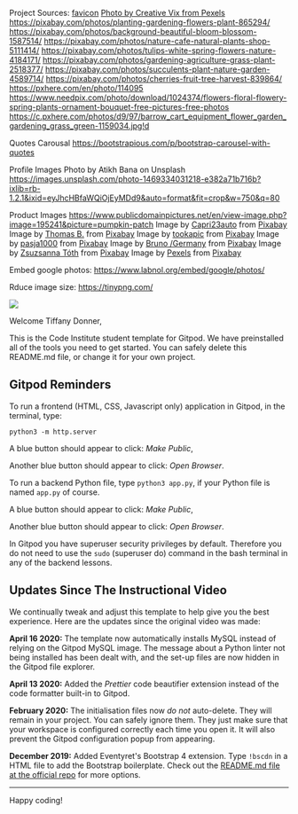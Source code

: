 Project Sources:
[favicon](https://ya-webdesign.com/imgdownload.html)
[Photo by Creative Vix from Pexels](https://www.pexels.com/photo/garden-7283/)
https://pixabay.com/photos/planting-gardening-flowers-plant-865294/
https://pixabay.com/photos/background-beautiful-bloom-blossom-1587514/
https://pixabay.com/photos/nature-cafe-natural-plants-shop-5111414/
https://pixabay.com/photos/tulips-white-spring-flowers-nature-4184171/
https://pixabay.com/photos/gardening-agriculture-grass-plant-2518377/
https://pixabay.com/photos/succulents-plant-nature-garden-4589714/
https://pixabay.com/photos/cherries-fruit-tree-harvest-839864/
https://pxhere.com/en/photo/114095
https://www.needpix.com/photo/download/1024374/flowers-floral-flowery-spring-plants-ornament-bouquet-free-pictures-free-photos
https://c.pxhere.com/photos/d9/97/barrow_cart_equipment_flower_garden_gardening_grass_green-1159034.jpg!d

Quotes Carousal
https://bootstrapious.com/p/bootstrap-carousel-with-quotes

Profile Images
Photo by Atikh Bana on Unsplash
https://images.unsplash.com/photo-1469334031218-e382a71b716b?ixlib=rb-1.2.1&ixid=eyJhcHBfaWQiOjEyMDd9&auto=format&fit=crop&w=750&q=80

Product Images
https://www.publicdomainpictures.net/en/view-image.php?image=195241&picture=pumpkin-patch
Image by <a href="https://pixabay.com/users/Capri23auto-1767157/?utm_source=link-attribution&amp;utm_medium=referral&amp;utm_campaign=image&amp;utm_content=4742623">Capri23auto</a> from <a href="https://pixabay.com/?utm_source=link-attribution&amp;utm_medium=referral&amp;utm_campaign=image&amp;utm_content=4742623">Pixabay</a>
Image by <a href="https://pixabay.com/users/Didgeman-153208/?utm_source=link-attribution&amp;utm_medium=referral&amp;utm_campaign=image&amp;utm_content=4181712">Thomas B.</a> from <a href="https://pixabay.com/?utm_source=link-attribution&amp;utm_medium=referral&amp;utm_campaign=image&amp;utm_content=4181712">Pixabay</a>
Image by <a href="https://pixabay.com/users/tookapic-1386459/?utm_source=link-attribution&amp;utm_medium=referral&amp;utm_campaign=image&amp;utm_content=932079">tookapic</a> from <a href="https://pixabay.com/?utm_source=link-attribution&amp;utm_medium=referral&amp;utm_campaign=image&amp;utm_content=932079">Pixabay</a>
Image by <a href="https://pixabay.com/users/pasja1000-6355831/?utm_source=link-attribution&amp;utm_medium=referral&amp;utm_campaign=image&amp;utm_content=3571119">pasja1000</a> from <a href="https://pixabay.com/?utm_source=link-attribution&amp;utm_medium=referral&amp;utm_campaign=image&amp;utm_content=3571119">Pixabay</a>
Image by <a href="https://pixabay.com/users/Bru-nO-1161770/?utm_source=link-attribution&amp;utm_medium=referral&amp;utm_campaign=image&amp;utm_content=2759887">Bruno /Germany</a> from <a href="https://pixabay.com/?utm_source=link-attribution&amp;utm_medium=referral&amp;utm_campaign=image&amp;utm_content=2759887">Pixabay</a>
Image by <a href="https://pixabay.com/users/suetot-5317196/?utm_source=link-attribution&amp;utm_medium=referral&amp;utm_campaign=image&amp;utm_content=4186301">Zsuzsanna Tóth</a> from <a href="https://pixabay.com/?utm_source=link-attribution&amp;utm_medium=referral&amp;utm_campaign=image&amp;utm_content=4186301">Pixabay</a>
Image by <a href="https://pixabay.com/users/Pexels-2286921/?utm_source=link-attribution&amp;utm_medium=referral&amp;utm_campaign=image&amp;utm_content=1839134">Pexels</a> from <a href="https://pixabay.com/?utm_source=link-attribution&amp;utm_medium=referral&amp;utm_campaign=image&amp;utm_content=1839134">Pixabay</a>

Embed google photos:
https://www.labnol.org/embed/google/photos/

Rduce image size:
https://tinypng.com/



<img src="https://codeinstitute.s3.amazonaws.com/fullstack/ci_logo_small.png" style="margin: 0;">

Welcome Tiffany Donner,

This is the Code Institute student template for Gitpod. We have preinstalled all of the tools you need to get started. You can safely delete this README.md file, or change it for your own project.

## Gitpod Reminders

To run a frontend (HTML, CSS, Javascript only) application in Gitpod, in the terminal, type:

`python3 -m http.server`

A blue button should appear to click: *Make Public*,

Another blue button should appear to click: *Open Browser*.

To run a backend Python file, type `python3 app.py`, if your Python file is named `app.py` of course.

A blue button should appear to click: *Make Public*,

Another blue button should appear to click: *Open Browser*.

In Gitpod you have superuser security privileges by default. Therefore you do not need to use the `sudo` (superuser do) command in the bash terminal in any of the backend lessons.

## Updates Since The Instructional Video

We continually tweak and adjust this template to help give you the best experience. Here are the updates since the original video was made:

**April 16 2020:** The template now automatically installs MySQL instead of relying on the Gitpod MySQL image. The message about a Python linter not being installed has been dealt with, and the set-up files are now hidden in the Gitpod file explorer.

**April 13 2020:** Added the _Prettier_ code beautifier extension instead of the code formatter built-in to Gitpod.

**February 2020:** The initialisation files now _do not_ auto-delete. They will remain in your project. You can safely ignore them. They just make sure that your workspace is configured correctly each time you open it. It will also prevent the Gitpod configuration popup from appearing.

**December 2019:** Added Eventyret's Bootstrap 4 extension. Type `!bscdn` in a HTML file to add the Bootstrap boilerplate. Check out the <a href="https://github.com/Eventyret/vscode-bcdn" target="_blank">README.md file at the official repo</a> for more options.

--------

Happy coding!
